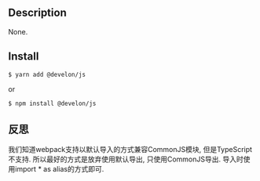## Description

None.

## Install

```
$ yarn add @develon/js
```
or
```
$ npm install @develon/js
```

## 反思

我们知道webpack支持以默认导入的方式兼容CommonJS模块, 但是TypeScript不支持.
所以最好的方式是放弃使用默认导出, 只使用CommonJS导出.
导入时使用import * as alias的方式即可.
